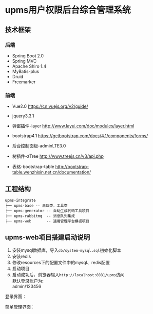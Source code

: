 # upms用户权限后台综合管理系统

## 技术框架
### 后端
- Spring Boot 2.0
- Spring MVC
- Apache Shiro 1.4
- MyBatis-plus
- Druid
- Freemarker

### 前端
- Vue2.0
https://cn.vuejs.org/v2/guide/

- jquery3.3.1

- 弹窗插件-layer
http://www.layui.com/doc/modules/layer.html

- bootstrap4.1
https://getbootstrap.com/docs/4.1/components/forms/

- 后台控制面板-adminLTE3.0

- 树插件-zTree
http://www.treejs.cn/v3/api.php

- 表格-bootstrap-table
http://bootstrap-table.wenzhixin.net.cn/documentation/

## 工程结构
``` 
upms-integrate
├── upms-base -- 基础类，工具类
├── upms-generator -- 自动生成代码工具项目
├── upms-rabbitmq  -- 消息队列集成
├── upms-web       -- 通用管理平台模板项目

```
## upms-web项目搭建启动说明
1. 安装mysql数据库，导入`db/system-mysql.sql`初始化脚本
2. 安装redis
3. 修改resources下的配置文件中的mysql、redis配置
4. 启动项目
5. 启动成功后，浏览器输入`http://localhost:8081/upms`访问  
默认登录账户为:  
admin/123456

登录界面：

菜单管理界面：
